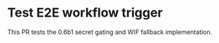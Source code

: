 # Test E2E workflow trigger

This PR tests the 0.6b1 secret gating and WIF fallback implementation.
